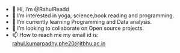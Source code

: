 - 👋 Hi, I’m @RahulReadd
- 👀 I’m interested in yoga, science,book reading and programming.
- 🌱 I’m currently learning Programming and Data analysis.
- 💞️ I’m looking to collaborate on Open source projects.
- 📫 How to reach me my email id is: rahul.kumarpadhy.phe20@itbhu.ac.in

<!---
RahulReadd/RahulReadd is a ✨ special ✨ repository because its `README.md` (this file) appears on your GitHub profile.
You can click the Preview link to take a look at your changes.
--->
